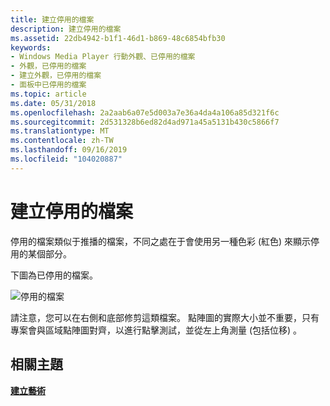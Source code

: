 ```yaml
---
title: 建立停用的檔案
description: 建立停用的檔案
ms.assetid: 22db4942-b1f1-46d1-b869-48c6854bfb30
keywords:
- Windows Media Player 行動外觀、已停用的檔案
- 外觀，已停用的檔案
- 建立外觀，已停用的檔案
- 面板中已停用的檔案
ms.topic: article
ms.date: 05/31/2018
ms.openlocfilehash: 2a2aab6a07e5d003a7e36a4da4a106a85d321f6c
ms.sourcegitcommit: 2d531328b6ed82d4ad971a45a5131b430c5866f7
ms.translationtype: MT
ms.contentlocale: zh-TW
ms.lasthandoff: 09/16/2019
ms.locfileid: "104020887"
---
```

# <a name="creating-the-disabled-file"></a>建立停用的檔案

停用的檔案類似于推播的檔案，不同之處在于會使用另一種色彩 (紅色) 來顯示停用的某個部分。

下圖為已停用的檔案。

![停用的檔案](images/ceswmdis.png)

請注意，您可以在右側和底部修剪這類檔案。 點陣圖的實際大小並不重要，只有專案會與區域點陣圖對齊，以進行點擊測試，並從左上角測量 (包括位移) 。

## <a name="related-topics"></a>相關主題

<dl> <dt>

[**建立藝術**](creating-the-art.md)
</dt> </dl>

 

 





